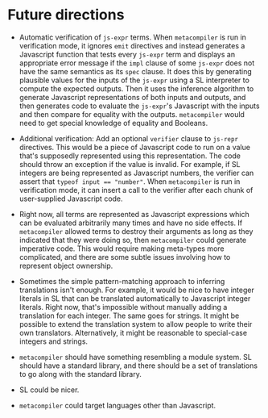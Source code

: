 # Future directions

 *  Automatic verification of `js-expr` terms. When `metacompiler` is run in verification mode, it ignores `emit` directives and instead generates a Javascript function that tests every `js-expr` term and displays an appropriate error message if the `impl` clause of some `js-expr` does not have the same semantics as its `spec` clause. It does this by generating plausible values for the inputs of the `js-expr` using a SL interpreter to compute the expected outputs. Then it uses the inference algorithm to generate Javascript representations of both inputs and outputs, and then generates code to evaluate the `js-expr`'s Javascript with the inputs and then compare for equality with the outputs. `metacompiler` would need to get special knowledge of equality and Booleans.

 *  Additional verification: Add an optional `verifier` clause to `js-repr` directives. This would be a piece of Javascript code to run on a value that's supposedly represented using this representation. The code should throw an exception if the value is invalid. For example, if SL integers are being represented as Javascript numbers, the verifier can assert that `typeof input == "number"`. When `metacompiler` is run in verification mode, it can insert a call to the verifier after each chunk of user-supplied Javascript code.

 *  Right now, all terms are represented as Javascript expressions which can be evaluated arbitrarily many times and have no side effects. If `metacompiler` allowed terms to destroy their arguments as long as they indicated that they were doing so, then `metacompiler` could generate imperative code. This would require making meta-types more complicated, and there are some subtle issues involving how to represent object ownership.

 *  Sometimes the simple pattern-matching approach to inferring translations isn't enough. For example, it would be nice to have integer literals in SL that can be translated automatically to Javascript integer literals. Right now, that's impossible without manually adding a translation for each integer. The same goes for strings. It might be possible to extend the translation system to allow people to write their own translators. Alternatively, it might be reasonable to special-case integers and strings.

 *  `metacompiler` should have something resembling a module system. SL should have a standard library, and there should be a set of translations to go along with the standard library.

 *  SL could be nicer.

 *  `metacompiler` could target languages other than Javascript.

